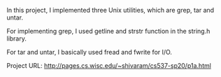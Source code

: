 In this project, I implemented three Unix utilities, which are grep, tar and untar. 

For implementing grep, I used getline and strstr function in the string.h library.

For tar and untar, I basically used fread and fwrite for I/O.

Project URL: http://pages.cs.wisc.edu/~shivaram/cs537-sp20/p1a.html
